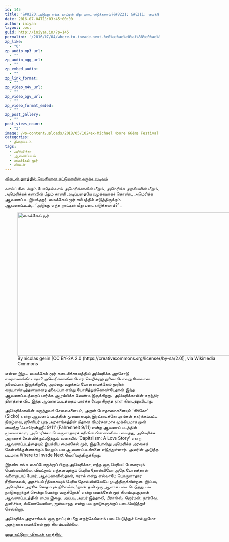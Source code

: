 ```yaml
---
id: 145
title: '&#8220;அடுத்து எந்த நாட்டின் மீது படை எடுக்கலாம்?&#8221; &#8211; மைக்கேல் மூர்'
date: 2016-07-04T13:03:45+00:00
author: iniyan
layout: post
guid: http://iniyan.in/?p=145
permalink: '/2016/07/04/where-to-invade-next-%e0%ae%ae%e0%af%88%e0%ae%95%e0%af%8d%e0%ae%95%e0%af%87%e0%ae%b2%e0%af%8d-%e0%ae%ae%e0%af%82%e0%ae%b0%e0%af%8d/'
zp_like:
  - "0"
zp_audio_mp3_url:
  - ""
zp_audio_ogg_url:
  - ""
zp_embed_audio:
  - ""
zp_link_format:
  - ""
zp_video_m4v_url:
  - ""
zp_video_ogv_url:
  - ""
zp_video_format_embed:
  - ""
zp_post_gallery:
  - ""
post_views_count:
  - "3"
image: /wp-content/uploads/2018/05/1024px-Michael_Moore_66ème_Festival_de_Venise_Mostra_color.jpg
categories:
  - திரைப்படம்
tags:
  - அமெரிக்கா
  - ஆவணப்படம்
  - மைக்கேல் மூர்
  - விகடன்
---
```


[விகடன் தளத்தில் வெளியான கட்டுரையின் சுருக்க வடிவம்][1]

 வாய்ப் கிடைக்கும் போதெல்லாம் அமெரிக்காவின் மீதும், அமெரிக்க அரசியலின் மீதும், அமெரிக்கக் கனவின் மீதும் சாணி அடிப்பதையே வழக்கமாகக் கொண்ட அமெரிக்க ஆவணப்பட இயக்குநர்  மைக்கேல் மூர் சமீபத்தில் எடுத்திருக்கும் ஆவணப்படம்,_ &#8216;அடுத்து எந்த நாட்டின் மீது படை எடுக்கலாம்?&#8217; _

<figure id="attachment_146" aria-describedby="caption-attachment-146" style="width: 702px" class="wp-caption aligncenter"><img class="wp-image-146 size-large" src="/wp-content/uploads/2018/05/1024px-Michael_Moore_66ème_Festival_de_Venise_Mostra_color-1024x682.jpg" alt="மைக்கேல் மூர்" width="702" height="468" srcset="/wp-content/uploads/2018/05/1024px-Michael_Moore_66ème_Festival_de_Venise_Mostra_color.jpg 1024w, /wp-content/uploads/2018/05/1024px-Michael_Moore_66ème_Festival_de_Venise_Mostra_color-300x200.jpg 300w, /wp-content/uploads/2018/05/1024px-Michael_Moore_66ème_Festival_de_Venise_Mostra_color-768x512.jpg 768w" sizes="(max-width: 702px) 100vw, 702px" /><figcaption id="caption-attachment-146" class="wp-caption-text">By nicolas genin [CC BY-SA 2.0 (https://creativecommons.org/licenses/by-sa/2.0)], via Wikimedia Commons</figcaption></figure>  
என்ன இது&#8230; மைக்கேல் மூர் கடைசிக்காலத்தில் அமெரிக்க அரசோடு சமரசமாகிவிட்டாரா? அமெரிக்காவின் போர் வெறிக்குத் துணை போவது போலான தலைப்பாக இருக்கிறதே, அல்லது வழக்கம் போல மைக்கேல் மூரின் நையாண்டித்தனமானத் தலைப்பா என்று யோசித்துக்கொண்டேதான் இந்த ஆவணப்படத்தைப் பார்க்க ஆரம்பிக்க வேண்டி இருக்கிறது.  அமெரிக்காவின் சுதந்திர தினத்தை விட இந்த ஆவணப்படத்தைப் பார்க்க வேறு சிறந்த நாள் கிடைத்துவிடாது.

அமெரிக்காவின் மருத்துவச் சேவைகளையும், அதன் போதாமைகளையும் ‘சிக்கோ’ (Sicko) என்ற ஆவணப் படத்தின் மூலமாகவும், இரட்டைக்கோபுரங்கள் தகர்க்கப்பட்ட நிகழ்வை, ஜூனியர் புஷ் அரசாங்கத்தின் மீதான விமர்சனமாக முக்கியமாக முன் வைத்து ’ஃபாரென்ஹீட் 9/11’ (Fahrenheit 9/11) என்ற ஆவணப் படத்தின் மூலமாகவும், அமெரிக்கப் பொருளாதாரச் சரிவின் பின்னணியை வைத்து, அமெரிக்க அரசைக் கேள்விக்குட்படுத்தும் வகையில் ’Capitalism: A Love Story’ என்ற ஆவணப்படத்தையும் இயக்கிய மைக்கேல் மூர், இதுபோன்று அமெரிக்க அரசைக் கேள்விக்குள்ளாக்கும் மேலும் பல ஆவணப்படங்களை எடுத்துள்ளார். அவரின் அடுத்த படமாக Where to Invade Next வெளிவந்திருக்கிறது.

இரண்டாம் உலகப்போருக்குப் பிறகு அமெரிக்கா, எந்த ஒரு பெரியப் போரையும் வெல்லவில்லை. வியட்நாம் எந்தளவுக்குப் பெரிய தோல்வியோ அதே போலத்தான் வளைகுடாப் போர், ஆஃப்கானிஸ்தான், ஈராக் என்று எல்லாமே பொருளாதார ரீதியாகவும், அரசியல் ரீதியாகவும் பெரிய தோல்வியிலேயே முடிந்திருக்கின்றன. இப்படி அமெரிக்க அரசே சொதப்பும் நிலையில், &#8216;நான் தனி ஒரு ஆளாக படையெடுத்து பல நாடுகளுக்குச் சென்று வென்று வருகிறேன்&#8217; என்று மைக்கேல் மூர் கிளம்புவதுதான் ஆவணப்படத்தின் மைய இழை. அப்படி அவர் இத்தாலி, பிரான்ஸ், ஜெர்மன், நார்வே, துனிசியா, ஸ்லோவேனியா, ஐஸ்லாந்து என்று பல நாடுகளுக்குப் படையெடுத்துச் செல்கிறார்.

அமெரிக்க அரசாங்கம், ஒரு நாட்டின் மீது எதற்கெல்லாம் படையெடுத்துச் செல்லுமோ அதற்காக மைக்கேல் மூர் கிளம்பவில்லை.

[முழு கட்டுரை விகடன் தளத்தில் ](https://www.vikatan.com/news/world/65810-where-to-invade-next-michael-moore-documentary.html)

[1]: https://vikatan.com/news
